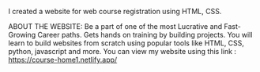 I created a website for web course registration using HTML, CSS.

ABOUT THE WEBSITE:
Be a part of one of the most Lucrative and Fast-Growing Career paths. Gets hands on training by building projects. You will learn to build websites from scratch using popular tools like HTML, CSS, python, javascript and more.
You can view my website using this link : https://course-home1.netlify.app/
